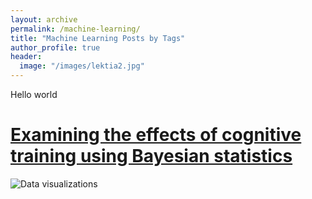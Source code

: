 ```yaml
---
layout: archive
permalink: /machine-learning/
title: "Machine Learning Posts by Tags"
author_profile: true
header:
  image: "/images/lektia2.jpg"
---
```

Hello world

#     [Examining the effects of cognitive training using Bayesian statistics](https://danielfellman.github.io/machine-learning/bayes)
<img src="{{ site.url }}{{ site.baseurl }}/images/bayes1.jpg" alt="Data visualizations">
